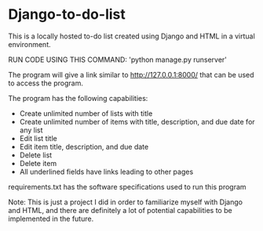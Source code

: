 # Django-to-do-list

This is a locally hosted to-do list created using Django and HTML in a virtual environment. 

RUN CODE USING THIS COMMAND:
'python manage.py runserver'

The program will give a link similar to http://127.0.0.1:8000/ that can be used to access the program.

The program has the following capabilities:
  - Create unlimited number of lists with title
  - Create unlimited number of items with title, description, and due date for any list
  - Edit list title
  - Edit item title, description, and due date
  - Delete list
  - Delete item
  - All underlined fields have links leading to other pages

requirements.txt has the software specifications used to run this program

Note: This is just a project I did in order to familiarize myself with Django and HTML, and there are definitely a lot of potential capabilities to be implemented in the future.
